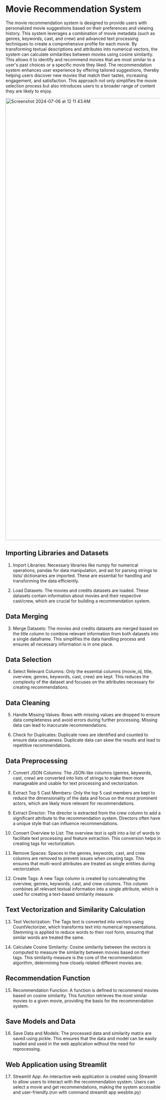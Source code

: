 # Movie Recommendation System 

The movie recommendation system is designed to provide users with personalized movie suggestions based on their preferences and viewing history. This system leverages a combination of movie metadata (such as genres, keywords, cast, and crew) and advanced text processing techniques to create a comprehensive profile for each movie. By transforming textual descriptions and attributes into numerical vectors, the system can calculate similarities between movies using cosine similarity. This allows it to identify and recommend movies that are most similar to a user's past choices or a specific movie they liked. The recommendation system enhances user experience by offering tailored suggestions, thereby helping users discover new movies that match their tastes, increasing engagement, and satisfaction. This approach not only simplifies the movie selection process but also introduces users to a broader range of content they are likely to enjoy.

<img width="1431" alt="Screenshot 2024-07-06 at 12 11 43 AM" src="https://github.com/arshiya19/Movie_Recommender_System_using_ML/assets/72481315/de6ec7b7-3a9e-40f5-b077-2cd561e76710">

  
## Importing Libraries and Datasets
1.  Import Libraries: Necessary libraries like numpy for numerical operations, pandas for data manipulation, and ast for parsing strings to lists/       dictionaries are imported. These are essential for handling and transforming the data efficiently.

2. Load Datasets: The movies and credits datasets are loaded. These datasets contain information about movies and their respective cast/crew, which are     crucial for building a recommendation system.

## Data Merging
3. Merge Datasets: The movies and credits datasets are merged based on the title column to combine relevant information from both datasets into a single dataframe. This simplifies the data handling process and ensures all necessary information is in one place.

## Data Selection
4. Select Relevant Columns: Only the essential columns (movie_id, title, overview, genres, keywords, cast, crew) are kept. This reduces the complexity of the dataset and focuses on the attributes necessary for creating recommendations.

## Data Cleaning

5. Handle Missing Values: Rows with missing values are dropped to ensure data completeness and avoid errors during further processing. Missing data can lead to inaccurate recommendations.

6. Check for Duplicates: Duplicate rows are identified and counted to ensure data uniqueness. Duplicate data can skew the results and lead to repetitive recommendations.

## Data Preprocessing

7. Convert JSON Columns: The JSON-like columns (genres, keywords, cast, crew) are converted into lists of strings to make them more manageable and usable for text processing and vectorization.

8. Extract Top 5 Cast Members: Only the top 5 cast members are kept to reduce the dimensionality of the data and focus on the most prominent actors, which  are likely more relevant for recommendations.

9. Extract Director: The director is extracted from the crew column to add a significant attribute to the recommendation system. Directors often have a unique style that can influence recommendations.

10. Convert Overview to List: The overview text is split into a list of words to facilitate text processing and feature extraction. This conversion helps in creating tags for vectorization.

11. Remove Spaces: Spaces in the genres, keywords, cast, and crew columns are removed to prevent issues when creating tags. This ensures that multi-word attributes are treated as single entities during vectorization.

12. Create Tags: A new Tags column is created by concatenating the overview, genres, keywords, cast, and crew columns. This column combines all relevant textual information into a single attribute, which is used for creating a text-based similarity measure.

## Text Vectorization and Similarity Calculation
13. Text Vectorization: The Tags text is converted into vectors using CountVectorizer, which transforms text into numerical representations. Stemming is applied to reduce words to their root form, ensuring that similar words are treated the same.

14. Calculate Cosine Similarity: Cosine similarity between the vectors is computed to measure the similarity between movies based on their tags. This similarity measure is the core of the recommendation algorithm, determining how closely related different movies are.

## Recommendation Function
15. Recommendation Function: A function is defined to recommend movies based on cosine similarity. This function retrieves the most similar movies to a given movie, providing the basis for the recommendation system.

## Save Models and Data
16. Save Data and Models: The processed data and similarity matrix are saved using pickle. This ensures that the data and model can be easily loaded and used in the web application without the need for reprocessing.

## Web Application using Streamlit
17. Streamlit App: An interactive web application is created using Streamlit to allow users to interact with the recommendation system. Users can select a movie and get recommendations, making the system accessible and user-friendly.(run with command streamlit app wesbite.py)
